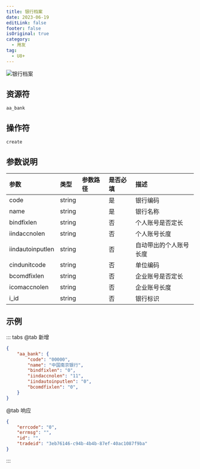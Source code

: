 ```yaml
---
title: 银行档案
date: 2023-06-19
editLink: false
footer: false
isOriginal: true
category:
  - 用友
tag:
  - U8+
---
```


![银行档案](https://nas.ilyl.life:8092/yonyou/u8/aa_bank.gif)

## 资源符

`aa_bank`
  
## 操作符

`create`

## 参数说明

|参数|类型|参数路径|是否必填|描述|
|:-|:-|:-|:-|:-|
|code|string||是|银行编码|
|name|string||是|银行名称|
|bindfixlen|string||否|个人账号是否定长|
|iindaccnolen|string||否|个人账号长度|
|iindautoinputlen|string||否|自动带出的个人账号长度|
|cindunitcode|string||否|单位编码|
|bcomdfixlen|string||否|企业账号是否定长|
|icomaccnolen|string||否|企业账号长度|
|i_id|string||否|银行标识|

## 示例

::: tabs
@tab 新增

```json
{
    "aa_bank": {
        "code": "00000",
        "name": "中国南京银行",
        "bindfixlen": "0",
        "iindaccnolen": "11",
        "iindautoinputlen": "0",
        "bcomdfixlen": "0",
    }
}
```

@tab 响应

```json
{
    "errcode": "0",
    "errmsg": "",
    "id": "",
    "tradeid": "3eb76146-c94b-4b4b-87ef-40ac1087f9ba"
}
```

:::
